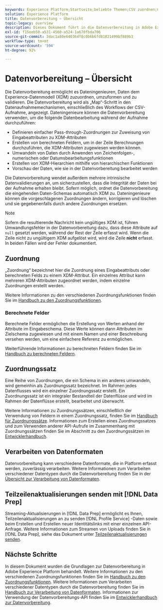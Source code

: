 ```yaml
---
keywords: Experience Platform;Startseite;beliebte Themen;CSV zuordnen;CSV-Datei zuordnen;CSV-Datei zu xdm zuordnen;CSV zu xdm zuordnen;ui-Handbuch;Mapper;Zuordnung;Datenvorbereitung;Datenvorbereitung;Vorbereiten von Daten;
solution: Experience Platform
title: Datenvorbereitung – Übersicht
topic-legacy: overview
description: Dieses Dokument führt in die Datenvorbereitung in Adobe Experience Platform ein.
exl-id: f15eeb50-a531-4560-a524-1a670fbda706
source-git-commit: 3dac1a80e640364f8c0b6b6fd81821499bf889b3
workflow-type: tm+mt
source-wordcount: '594'
ht-degree: 92%

---
```



# Datenvorbereitung – Übersicht

Die Datenvorbereitung ermöglicht es Dateningenieuren, Daten dem Experience-Datenmodell (XDM) zuzuordnen, umzuformen und zu validieren. Die Datenvorbereitung wird als „Map“-Schritt in den Datenaufnahmemechanismen, einschließlich des Workflows der CSV-Aufnahme, angezeigt. Dateningenieure können die Datenvorbereitung verwenden, um die folgende Datenbearbeitung während der Aufnahme durchzuführen:

- Definieren einfacher Pass-through-Zuordnungen zur Zuweisung von Eingabeattributen zu XDM-Attributen
- Erstellen von berechneten Feldern, um in der Zeile Berechnungen durchzuführen, die XDM-Attributen zugewiesen werden können.
- Umwandeln von Daten durch Anwenden von Zeichenfolgen-, numerischen oder Datumsbearbeitungsfunktionen
- Erstellen von XDM-Hierarchien mithilfe von hierarchischen Funktionen
- Vorschau der Daten, wie sie in der Datenvorbereitung bearbeitet werden

Die Datenvorbereitung wendet außerdem mehrere intrinsische Datenvalidierungen an, um sicherzustellen, dass die Integrität der Daten bei der Aufnahme erhalten bleibt. Sofern möglich, ordnet die Datenvorbereitung die eingehenden Daten-Schemas automatisch XDM zu. Dateningenieure können die vorgeschlagenen Zuordnungen ändern, korrigieren und löschen und sie gegebenenfalls durch andere Zuordnungen ersetzen.

>[!NOTE]
>
>Sofern die resultierende Nachricht kein ungültiges XDM ist, führen Umwandlungsfehler in der Datenvorbereitung dazu, dass diese Attribute auf `null` gesetzt werden, während der Rest der Zeile erfasst wird. Wenn die Zeile nicht zu ungültigem XDM aufgelöst wird, wird die Zeile **nicht** erfasst. In beiden Fällen wird der Fehler dokumentiert.

## Zuordnung

„Zuordnung“ bezeichnet hier die Zuordnung eines Eingabeattributs oder berechneten Felds zu einem XDM-Attribut. Ein einzelnes Attribut kann mehreren XDM-Attributen zugeordnet werden, indem einzelne Zuordnungen erstellt werden.

Weitere Informationen zu den verschiedenen Zuordnungsfunktionen finden Sie im [Handbuch zu den Zuordnungsfunktionen](./functions.md).

### Berechnete Felder

Berechnete Felder ermöglichen die Erstellung von Werten anhand der Attribute im Eingabeschema. Diese Werte können dann Attributen im Zielschema zugewiesen und mit einem Namen und einer Beschreibung versehen werden, um eine einfachere Referenz zu ermöglichen.

Weiterführende Informationen zu berechneten Feldern finden Sie im [Handbuch zu berechneten Feldern](./functions.md#calculated-fields).

## Zuordnungssatz

Eine Reihe von Zuordnungen, die ein Schema in ein anderes umwandeln, wird gemeinhin als Zuordnungssatz bezeichnet. Im Rahmen jedes Datenflusses wird ein einzelner Zuordnungssatz erstellt. Ein Zuordnungssatz ist ein integraler Bestandteil der Datenflüsse und wird im Rahmen der Datenflüsse erstellt, bearbeitet und überwacht.

Weitere Informationen zu Zuordnungssätzen, einschließlich der Verwendung von Feldern in einem Zuordnungssatz, finden Sie im [Handbuch für Zuordnungssätze](./mapping-set.md). Informationen zum Erstellen eines Zuordnungssatzes und zum Verwenden anderer API-Aufrufe im Zusammenhang mit Zuordnungssätzen finden Sie im Abschnitt zu den Zuordnungssätzen im [Entwicklerhandbuch](./api/mapping-set.md).

## Verarbeiten von Datenformaten

Datenvorbereitung kann verschiedene Datenformate, die in Platform erfasst werden, zuverlässig verarbeiten. Weitere Informationen zum Verarbeiten verschiedener Datentypen durch die Datenvorbereitung finden Sie in der [Übersicht zur Verarbeitung von Datenformaten](./data-handling.md).

## Teilzeilenaktualisierungen senden mit [!DNL Data Prep]

Streaming-Aktualisierungen in [!DNL Data Prep] ermöglicht es Ihnen, Teilzeilenaktualisierungen an zu senden [!DNL Profile Service] -Daten sowie beim Erstellen und Erstellen neuer Identitätslinks mit einer einzelnen API-Anfrage. Weitere Informationen zum Streamen von Uploads finden Sie in [!DNL Data Prep], siehe das Dokument unter [Teilzeilenaktualisierungen senden](./upserts.md).

## Nächste Schritte

In diesem Dokument wurden die Grundlagen zur Datenvorbereitung in Adobe Experience Platform behandelt. Weitere Informationen zu den verschiedenen Zuordnungsfunktionen finden Sie im [Handbuch zu den Zuordnungsfunktionen](./functions.md). Weitere Informationen zum Verarbeiten verschiedener Datentypen durch die Datenvorbereitung finden Sie im [Handbuch zur Verarbeitung von Datenformaten](./data-handling.md#dates). Informationen zur Verwendung der Datenvorbereitungs-API finden Sie im [Entwicklerhandbuch zur Datenvorbereitung](api/overview.md).
